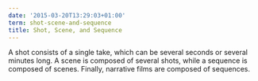 ```yaml
---
date: '2015-03-20T13:29:03+01:00'
term: shot-scene-and-sequence
title: Shot, Scene, and Sequence
---
```


A shot consists of a single take, which can be several seconds or
several minutes long. A scene is composed of several shots, while a
sequence is composed of scenes. Finally, narrative films are composed
of sequences.